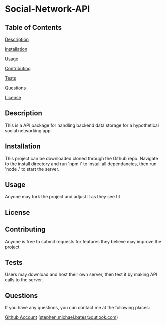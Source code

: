 # Social-Network-API


## Table of Contents

[Description](#description)

[Installation](#installation)

[Usage](#usage)

[Contributing](#contributing)
 
[Tests](#tests)
 
[Questions](#questions)

[License](#license)
 

## Description

This is a API package for handling backend data storage for a hypothetical social networking app

## Installation

This project can be downloaded cloned through the Github repo. Navigate to the install directory and run 'npm i' to install all dependancies, then run 'node .' to start the server.

## Usage

Anyone may fork the project and adjust it as they see fit

## License



## Contributing

Anyone is free to submit requests for features they believe may improve the project

## Tests

Users may download and host their own server, then test it by making API calls to the server. 

## Questions

If you have any questions, you can contact me at the following places:

[Github Account](https://github.com/stephen.michael.bates)
(stephen.michael.bates@outlook.com)
